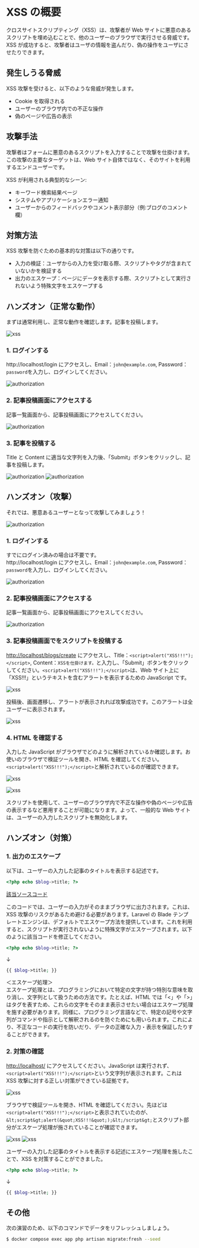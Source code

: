 # XSS の概要

クロスサイトスクリプティング（XSS）は、攻撃者が Web サイトに悪意のあるスクリプトを埋め込むことで、他のユーザーのブラウザで実行させる脅威です。XSS が成功すると、攻撃者はユーザの情報を盗んだり、偽の操作をユーザにさせたりできます。

## 発生しうる脅威

XSS 攻撃を受けると、以下のような脅威が発生します。

-   Cookie を取得される
-   ユーザーのブラウザ内での不正な操作
-   偽のページや広告の表示

## 攻撃手法

攻撃者はフォームに悪意のあるスクリプトを入力することで攻撃を仕掛けます。この攻撃の主要なターゲットは、Web サイト自体ではなく、そのサイトを利用するエンドユーザーです。

XSS が利用される典型的なシーン:

-   キーワード検索結果ページ
-   システムやアプリケーションエラー通知
-   ユーザーからのフィードバックやコメント表示部分（例:ブログのコメント欄）

## 対策方法

XSS 攻撃を防ぐための基本的な対策は以下の通りです。

-   入力の検証：ユーザからの入力を受け取る際、スクリプトやタグが含まれていないかを検証する
-   出力のエスケープ：ページにデータを表示する際、スクリプトとして実行されないよう特殊文字をエスケープする

## ハンズオン（正常な動作）

まずは通常利用し、正常な動作を確認します。記事を投稿します。

![xss](../img/xss1.png)

### 1. ログインする

http://localhost/login にアクセスし、Email：`john@example.com`, Password：`password`を入力し、ログインしてください。

![authorization](../img/xss2.png)

### 2. 記事投稿画面にアクセスする

記事一覧画面から、記事投稿画面にアクセスしてください。

![authorization](../img/xss3.png)

### 3. 記事を投稿する

Title と Content に適当な文字列を入力後、「Submit」ボタンをクリックし、記事を投稿します。

![authorization](../img/xss4.png)
![authorization](../img/xss5.png)

## ハンズオン（攻撃）

それでは、悪意あるユーザーとなって攻撃してみましょう！

![authorization](../img/xss6.png)

### 1. ログインする

すでにログイン済みの場合は不要です。  
http://localhost/login にアクセスし、Email：`john@example.com`, Password：`password`を入力し、ログインしてください。

![authorization](../img/xss2.png)

### 2. 記事投稿画面にアクセスする

記事一覧画面から、記事投稿画面にアクセスしてください。

![authorization](../img/xss3.png)

### 3. 記事投稿画面でをスクリプトを投稿する

<http://localhost/blogs/create> にアクセスし、Title：`<script>alert("XSS!!!");</script>`, Content：`XSSを仕掛けます。`と入力し、「Submit」ボタンをクリックしてください。`<script>alert("XSS!!!");</script>`は、Web サイト上に「XSS!!!」というテキストを含むアラートを表示するための JavaScript です。

![xss](../img/xss12.png)

投稿後、画面遷移し、アラートが表示されれば攻撃成功です。このアラートは全ユーザーに表示されます。

![xss](../img/xss7.png)

### 4. HTML を確認する

入力した JavaScript がブラウザでどのように解析されているか確認します。お使いのブラウザで検証ツールを開き、HTML を確認してください。`<script>alert("XSS!!!");</script>`と解析されているのが確認できます。

![xss](../img/xss8.png)

![xss](../img/xss9.png)

スクリプトを使用して、ユーザーのブラウザ内で不正な操作や偽のページや広告の表示するなど悪用することが可能になります。よって、一般的な Web サイトは、ユーザーの入力したスクリプトを無効化します。

## ハンズオン（対策）

### 1. 出力のエスケープ

以下は、ユーザーの入力した記事のタイトルを表示する記述です。

```php
<?php echo $blog->title; ?>
```

[該当ソースコード](https://github.com/yuta-sawamura/protect-me/blob/main/src/resources/views/blogs/index.blade.php#L44)

このコードでは、ユーザーの入力がそのままブラウザに出力されます。これは、XSS 攻撃のリスクがあるため避ける必要があります。Laravel の Blade テンプレートエンジンは、デフォルトでエスケープ方法を提供しています。これを利用すると、スクリプトが実行されないように特殊文字がエスケープされます。以下のように該当コードを修正してください。

```php
<?php echo $blog->title; ?>
```

↓

```php
{{ $blog->title; }}
```

＜エスケープ処理＞  
エスケープ処理とは、プログラミングにおいて特定の文字が持つ特別な意味を取り消し、文字列として扱うための方法です。たとえば、HTML では「<」や「>」はタグを表すため、これらの文字をそのまま表示させたい場合はエスケープ処理を施す必要があります。同様に、プログラミング言語などで、特定の記号や文字列がコマンドや指示として解釈されるのを防ぐためにも用いられます。これにより、不正なコードの実行を防いだり、データの正確な入力・表示を保証したりすることができます。

### 2. 対策の確認

<http://localhost/> にアクセスしてください。JavaScript は実行されず、`<script>alert("XSS!!!");</script>`という文字列が表示されます。これは XSS 攻撃に対する正しい対策ができている証拠です。

![xss](../img/xss10.png)

ブラウザで検証ツールを開き、HTML を確認してください。先ほどは`<script>alert("XSS!!!");</script>`と表示されていたのが、`&lt;script&gt;alert(&quot;XSS!!!&quot;);&lt;/script&gt;`とスクリプト部分がエスケープ処理が施されていることが確認できます。

![xss](../img/xss8.png)
![xss](../img/xss11.png)

ユーザーの入力した記事のタイトルを表示する記述にエスケープ処理を施したことで、XSS を対策することができました。

```php
<?php echo $blog->title; ?>
```

↓

```php
{{ $blog->title; }}
```

## その他

次の演習のため、以下のコマンドでデータをリフレッシュしましょう。

```bash
$ docker compose exec app php artisan migrate:fresh --seed
```

